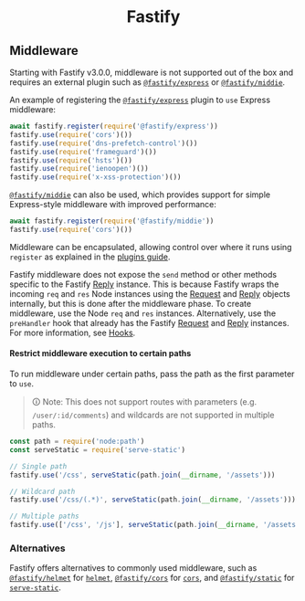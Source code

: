 <h1 align="center">Fastify</h1>

## Middleware

Starting with Fastify v3.0.0, middleware is not supported out of the box and
requires an external plugin such as
[`@fastify/express`](https://github.com/fastify/fastify-express) or
[`@fastify/middie`](https://github.com/fastify/middie).


An example of registering the
[`@fastify/express`](https://github.com/fastify/fastify-express) plugin to `use`
Express middleware:

```js
await fastify.register(require('@fastify/express'))
fastify.use(require('cors')())
fastify.use(require('dns-prefetch-control')())
fastify.use(require('frameguard')())
fastify.use(require('hsts')())
fastify.use(require('ienoopen')())
fastify.use(require('x-xss-protection')())
```

[`@fastify/middie`](https://github.com/fastify/middie) can also be used,
which provides support for simple Express-style middleware with improved
performance:

```js
await fastify.register(require('@fastify/middie'))
fastify.use(require('cors')())
```

Middleware can be encapsulated, allowing control over where it runs using
`register` as explained in the [plugins guide](../Guides/Plugins-Guide.md).

Fastify middleware does not expose the `send` method or other methods specific
to the Fastify [Reply](./Reply.md#reply) instance. This is because Fastify wraps
the incoming `req` and `res` Node instances using the
[Request](./Request.md#request) and [Reply](./Reply.md#reply) objects
internally, but this is done after the middleware phase. To create middleware,
use the Node `req` and `res` instances. Alternatively, use the `preHandler` hook
that already has the Fastify [Request](./Request.md#request) and
[Reply](./Reply.md#reply) instances. For more information, see
[Hooks](./Hooks.md#hooks).

#### Restrict middleware execution to certain paths
<a id="restrict-usage"></a>

To run middleware under certain paths, pass the path as the first parameter to
`use`.

> 🛈 Note: This does not support routes with parameters
> (e.g. `/user/:id/comments`) and wildcards are not supported in multiple paths.

```js
const path = require('node:path')
const serveStatic = require('serve-static')

// Single path
fastify.use('/css', serveStatic(path.join(__dirname, '/assets')))

// Wildcard path
fastify.use('/css/(.*)', serveStatic(path.join(__dirname, '/assets')))

// Multiple paths
fastify.use(['/css', '/js'], serveStatic(path.join(__dirname, '/assets')))
```

### Alternatives

Fastify offers alternatives to commonly used middleware, such as
[`@fastify/helmet`](https://github.com/fastify/fastify-helmet) for
[`helmet`](https://github.com/helmetjs/helmet),
[`@fastify/cors`](https://github.com/fastify/fastify-cors) for
[`cors`](https://github.com/expressjs/cors), and
[`@fastify/static`](https://github.com/fastify/fastify-static) for
[`serve-static`](https://github.com/expressjs/serve-static).
